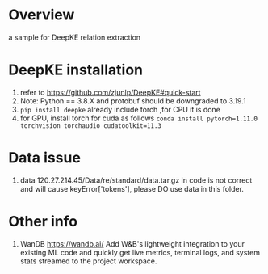# Overview
a sample for DeepKE relation extraction
# DeepKE installation
1. refer to  https://github.com/zjunlp/DeepKE#quick-start
2. Note: Python == 3.8.X and protobuf should be downgraded to 3.19.1
3. `pip install deepke`  already include torch ,for CPU it is done
4. for GPU, install torch for cuda as follows
`conda install pytorch=1.11.0 torchvision torchaudio cudatoolkit=11.3`
# Data issue
1. data 120.27.214.45/Data/re/standard/data.tar.gz in code is not correct and will cause keyError['tokens'], please DO use data in this folder.

# Other info
1. WanDB   https://wandb.ai/    Add W&B's lightweight integration to your existing ML code and quickly get live metrics, terminal logs, and system stats streamed to the project workspace.
